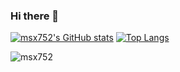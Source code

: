 ### Hi there 👋

<!--
**msx752/msx752** is a ✨ _special_ ✨ repository because its `README.md` (this file) appears on your GitHub profile.

Here are some ideas to get you started:

- 🔭 I’m currently working on ...
- 🌱 I’m currently learning ...
- 👯 I’m looking to collaborate on ...
- 🤔 I’m looking for help with ...
- 💬 Ask me about ...
- 📫 How to reach me: ...
- 😄 Pronouns: ...
- ⚡ Fun fact: ...
-->
[![msx752's GitHub stats](https://github-readme-stats.vercel.app/api?username=msx752&count_private=true&include_all_commits=true&hide=contribs&show_icons=true)](https://github.com/msx752)
[![Top Langs](https://github-readme-stats.vercel.app/api/top-langs/?username=msx752&exclude_repo=msx752.github.io,free-for-dev&layout=compact&langs_count=8)](https://github.com/msx752)
<p><img align="center" src="https://github-readme-streak-stats.herokuapp.com/?user=msx752&" alt="msx752" /></p> 
